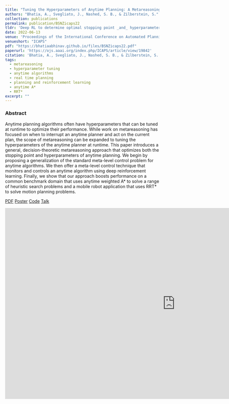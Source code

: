 ```yaml
---
title: "Tuning the Hyperparameters of Anytime Planning: A Metareasoning Approach with Deep Reinforcement Learning"
authors: "Bhatia, A., Svegliato, J., Nashed, S. B., & Zilberstein, S."
collection: publications
permalink: publication/BSNZicaps22
tldr: 'Deep RL to determine optimal stopping point _and_ hyperparameters of anytime algorithms at runtime to optimize _utility_ of the final solution. Good results on _Anytime A*_ search algorithm and _RRT*_ motion planning algorithm.'
date: 2022-06-13
venue: 'Proceedings of the International Conference on Automated Planning and Scheduling'
venueshort: "ICAPS"
pdf: "https://bhatiaabhinav.github.io/files/BSNZicaps22.pdf"
paperurl: 'https://ojs.aaai.org/index.php/ICAPS/article/view/19842'
citation: 'Bhatia, A., Svegliato, J., Nashed, S. B., & Zilberstein, S. (2022). Tuning the Hyperparameters of Anytime Planning: A Metareasoning Approach with Deep Reinforcement Learning. In <i>Proceedings of the International Conference on Automated Planning and Scheduling, 32</i>(1), 556-564.'
tags:
  - metareasoning
  - hyperparameter tuning
  - anytime algorithms
  - real time planning
  - planning and reinforcement learning
  - anytime A*
  - RRT*
excerpt: ""
---
```


### Abstract
Anytime planning algorithms often have hyperparameters that can be tuned at runtime to optimize their performance.  While work on metareasoning has focused on when to interrupt an anytime planner and act on the current plan, the scope of metareasoning can be expanded to tuning the hyperparameters of the anytime planner at runtime. This paper introduces a general, decision-theoretic metareasoning approach that optimizes both the stopping point and hyperparameters of anytime planning. We begin by proposing a generalization of the standard meta-level control problem for anytime algorithms. We then offer a meta-level control technique that monitors and controls an anytime algorithm using deep reinforcement learning. Finally, we show that our approach boosts performance on a common benchmark domain that uses anytime weighted A* to solve a range of heuristic search problems and a mobile robot application that uses RRT* to solve motion planning problems.


[PDF](https://bhatiaabhinav.github.io/files/BSNZicaps22.pdf)
[Poster](https://bhatiaabhinav.github.io/files/BSNZicaps22_poster.pdf)
[Code](https://github.com/bhatiaabhinav/Metareasoning.jl)
[Talk](https://www.youtube.com/watch?v=sQE5AUTDJ38)

<iframe width="1110" height="624" src="https://www.youtube.com/embed/sQE5AUTDJ38" title="Tuning Hyperparameters of Anytime Planning: A Metareasoning Approach with Deep RL - ICAPS 2022" frameborder="0" allow="accelerometer; autoplay; clipboard-write; encrypted-media; gyroscope; picture-in-picture" allowfullscreen></iframe>